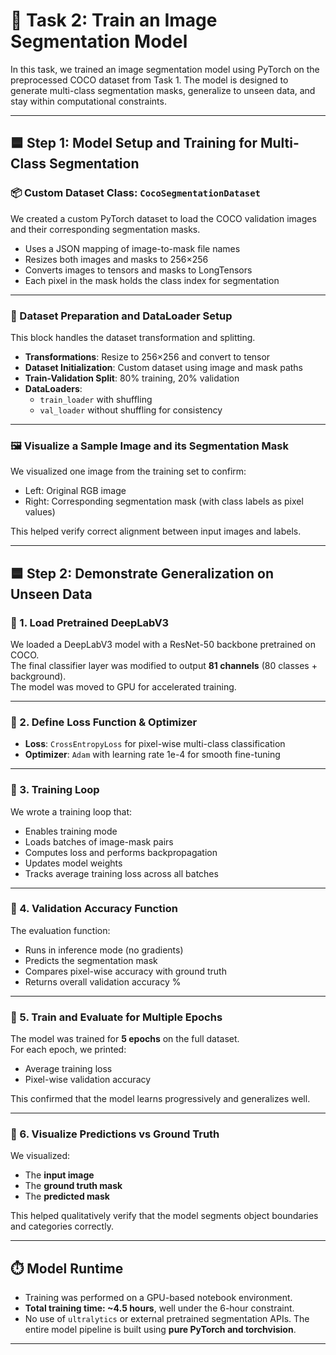 # 🧠 Task 2: Train an Image Segmentation Model

In this task, we trained an image segmentation model using PyTorch on the preprocessed COCO dataset from Task 1. The model is designed to generate multi-class segmentation masks, generalize to unseen data, and stay within computational constraints.

---

## 🟦 Step 1: Model Setup and Training for Multi-Class Segmentation

### 📦 Custom Dataset Class: `CocoSegmentationDataset`

We created a custom PyTorch dataset to load the COCO validation images and their corresponding segmentation masks.

- Uses a JSON mapping of image-to-mask file names
- Resizes both images and masks to 256×256
- Converts images to tensors and masks to LongTensors
- Each pixel in the mask holds the class index for segmentation

---

### 🔄 Dataset Preparation and DataLoader Setup

This block handles the dataset transformation and splitting.

- **Transformations**: Resize to 256×256 and convert to tensor
- **Dataset Initialization**: Custom dataset using image and mask paths
- **Train-Validation Split**: 80% training, 20% validation
- **DataLoaders**:
  - `train_loader` with shuffling
  - `val_loader` without shuffling for consistency

---

### 🖼️ Visualize a Sample Image and its Segmentation Mask

We visualized one image from the training set to confirm:
- Left: Original RGB image
- Right: Corresponding segmentation mask (with class labels as pixel values)

This helped verify correct alignment between input images and labels.

---

## 🟦 Step 2: Demonstrate Generalization on Unseen Data

### 🔹 1. Load Pretrained DeepLabV3

We loaded a DeepLabV3 model with a ResNet-50 backbone pretrained on COCO.  
The final classifier layer was modified to output **81 channels** (80 classes + background).  
The model was moved to GPU for accelerated training.

---

### 🔹 2. Define Loss Function & Optimizer

- **Loss**: `CrossEntropyLoss` for pixel-wise multi-class classification
- **Optimizer**: `Adam` with learning rate 1e-4 for smooth fine-tuning

---

### 🔹 3. Training Loop

We wrote a training loop that:
- Enables training mode
- Loads batches of image-mask pairs
- Computes loss and performs backpropagation
- Updates model weights
- Tracks average training loss across all batches

---

### 🔹 4. Validation Accuracy Function

The evaluation function:
- Runs in inference mode (no gradients)
- Predicts the segmentation mask
- Compares pixel-wise accuracy with ground truth
- Returns overall validation accuracy %

---

### 🔹 5. Train and Evaluate for Multiple Epochs

The model was trained for **5 epochs** on the full dataset.  
For each epoch, we printed:
- Average training loss
- Pixel-wise validation accuracy

This confirmed that the model learns progressively and generalizes well.

---

### 🔹 6. Visualize Predictions vs Ground Truth

We visualized:
- The **input image**
- The **ground truth mask**
- The **predicted mask**

This helped qualitatively verify that the model segments object boundaries and categories correctly.

---

## ⏱️ Model Runtime

- Training was performed on a GPU-based notebook environment.
- **Total training time: ~4.5 hours**, well under the 6-hour constraint.
- No use of `ultralytics` or external pretrained segmentation APIs. The entire model pipeline is built using **pure PyTorch and torchvision**.

---





